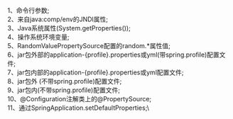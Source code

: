 1、命令行参数;\
2、来自java:comp/env的JNDI属性;\
3、Java系统属性(System.getProperties());\
4、操作系统环境变量;\
5、RandomValuePropertySource配置的random.*属性值;\
6、jar包外部的application-{profile}.properties或yml(带spring.profile)配置文件;\
7、jar包内部的application-{profile}.properties或yml配置文件;\
8、jar包外 (不带spring.profile)配置文件;\
9、jar包内(不带spring.profile)配置文件;\
10、@Configuration注解类上的@PropertySource;\
11、通过SpringApplication.setDefaultProperties;\
